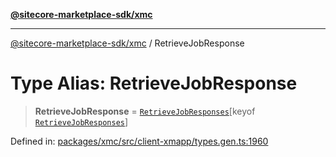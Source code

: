 [**@sitecore-marketplace-sdk/xmc**](../README.md)

***

[@sitecore-marketplace-sdk/xmc](../README.md) / RetrieveJobResponse

# Type Alias: RetrieveJobResponse

> **RetrieveJobResponse** = [`RetrieveJobResponses`](RetrieveJobResponses.md)\[keyof [`RetrieveJobResponses`](RetrieveJobResponses.md)\]

Defined in: [packages/xmc/src/client-xmapp/types.gen.ts:1960](https://github.com/Sitecore/sitecore-marketplace-sdk/blob/af886e6134b8d1079ef5b8ef70b7eb2f1d9c8aeb/packages/xmc/src/client-xmapp/types.gen.ts#L1960)
